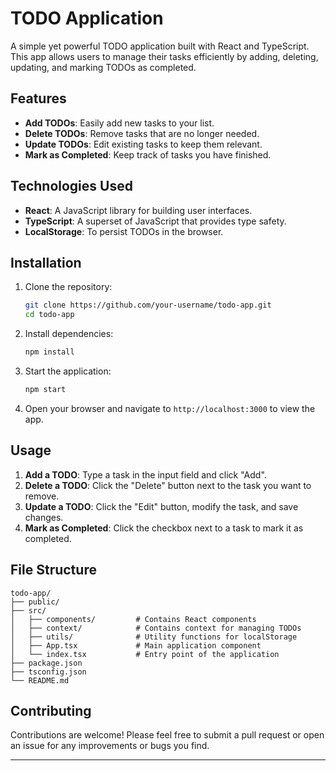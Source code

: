 
# TODO Application

A simple yet powerful TODO application built with React and TypeScript. This app allows users to manage their tasks efficiently by adding, deleting, updating, and marking TODOs as completed.

## Features

- **Add TODOs**: Easily add new tasks to your list.
- **Delete TODOs**: Remove tasks that are no longer needed.
- **Update TODOs**: Edit existing tasks to keep them relevant.
- **Mark as Completed**: Keep track of tasks you have finished.

## Technologies Used

- **React**: A JavaScript library for building user interfaces.
- **TypeScript**: A superset of JavaScript that provides type safety.
- **LocalStorage**: To persist TODOs in the browser.

## Installation

1. Clone the repository:

   ```bash
   git clone https://github.com/your-username/todo-app.git
   cd todo-app
   ```

2. Install dependencies:

   ```bash
   npm install
   ```

3. Start the application:

   ```bash
   npm start
   ```

4. Open your browser and navigate to `http://localhost:3000` to view the app.

## Usage

1. **Add a TODO**: Type a task in the input field and click "Add".
2. **Delete a TODO**: Click the "Delete" button next to the task you want to remove.
3. **Update a TODO**: Click the "Edit" button, modify the task, and save changes.
4. **Mark as Completed**: Click the checkbox next to a task to mark it as completed.

## File Structure

```
todo-app/
├── public/
├── src/
│   ├── components/         # Contains React components
│   ├── context/            # Contains context for managing TODOs
│   ├── utils/              # Utility functions for localStorage
│   ├── App.tsx             # Main application component
│   └── index.tsx           # Entry point of the application
├── package.json
├── tsconfig.json
└── README.md
```

## Contributing

Contributions are welcome! Please feel free to submit a pull request or open an issue for any improvements or bugs you find.



---